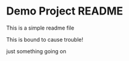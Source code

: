 # Demo Project README

This is a simple readme file

This is bound to cause trouble!

just something going on